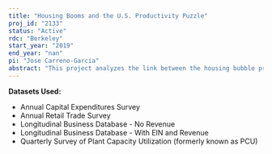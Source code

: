 ```yaml
---
title: "Housing Booms and the U.S. Productivity Puzzle"
proj_id: "2133"
status: "Active"
rdc: "Berkeley"
start_year: "2019"
end_year: "nan"
pi: "Jose Carreno-Garcia"
abstract: "This project analyzes the link between the housing bubble preceding the Great Recession and the recent U.S. productivity slowdown. This will consist of two stages. The first stage of this analysis will deal with the direct effects of the housing bust on aggregate demand and consumption. The second stage of the analysis will explore the channels that connect the aggregate demand/consumption slowdown to the productivity slowdown."
---
```


**Datasets Used:**

  - Annual Capital Expenditures Survey 
  - Annual Retail Trade Survey 
  - Longitudinal Business Database - No Revenue 
  - Longitudinal Business Database - With EIN and Revenue 
  - Quarterly Survey of Plant Capacity Utilization (formerly known as PCU) 

